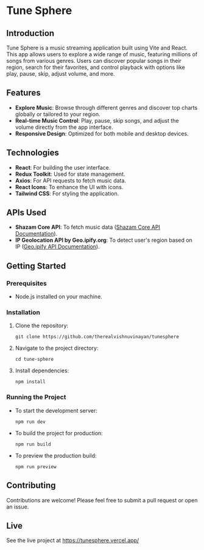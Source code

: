 
# Tune Sphere

## Introduction
Tune Sphere is a music streaming application built using Vite and React. This app allows users to explore a wide range of music, featuring millions of songs from various genres. Users can discover popular songs in their region, search for their favorites, and control playback with options like play, pause, skip, adjust volume, and more.

## Features
- **Explore Music**: Browse through different genres and discover top charts globally or tailored to your region.
- **Real-time Music Control**: Play, pause, skip songs, and adjust the volume directly from the app interface.
- **Responsive Design**: Optimized for both mobile and desktop devices.

## Technologies
- **React**: For building the user interface.
- **Redux Toolkit**: Used for state management.
- **Axios**: For API requests to fetch music data.
- **React Icons**: To enhance the UI with icons.
- **Tailwind CSS**: For styling the application.

## APIs Used
- **Shazam Core API**: To fetch music data ([Shazam Core API Documentation](https://rapidapi.com/tipsters/api/shazam-core)).
- **IP Geolocation API by Geo.ipify.org**: To detect user's region based on IP ([Geo.ipify API Documentation](https://geo.ipify.org/docs)).

## Getting Started

### Prerequisites
- Node.js installed on your machine.

### Installation
1. Clone the repository:
   ```
   git clone https://github.com/therealvishnuvinayan/tunesphere
   ```
2. Navigate to the project directory:
   ```
   cd tune-sphere
   ```
3. Install dependencies:
   ```
   npm install
   ```

### Running the Project
- To start the development server:
  ```
  npm run dev
  ```
- To build the project for production:
  ```
  npm run build
  ```
- To preview the production build:
  ```
  npm run preview
  ```

## Contributing
Contributions are welcome! Please feel free to submit a pull request or open an issue.

## Live
See the live project at https://tunesphere.vercel.app/
